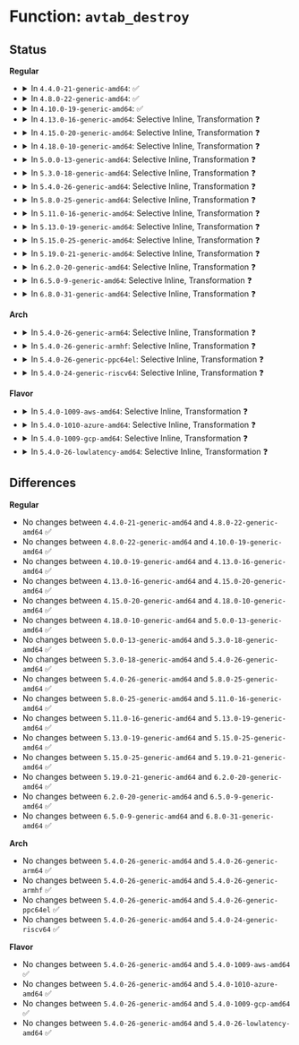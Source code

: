 # Function: <code>avtab_destroy</code>

## Status
<b>Regular</b>
<ul>
<li>
<details>
<summary>In <code>4.4.0-21-generic-amd64</code>: ✅</summary>

```c
void avtab_destroy(struct avtab * h)
```

```json
{
  "name": "avtab_destroy",
  "collision_type": "Unique Global",
  "inline_type": "No",
  "funcs": [
    {
      "addr": 18446744071582316496,
      "name": "avtab_destroy",
      "external": true,
      "loc": "security/selinux/ss/avtab.c:279",
      "file": "security/selinux/ss/avtab.c",
      "inline": "seen, unknown",
      "caller_inline": [],
      "caller_func": [
        "security/selinux/ss/avtab.c:avtab_read",
        "security/selinux/ss/policydb.c:policydb_destroy",
        "security/selinux/ss/conditional.c:cond_policydb_destroy"
      ]
    }
  ],
  "symbols": [
    {
      "addr": 18446744071582316496,
      "name": "avtab_destroy",
      "section": ".text",
      "bind": "STB_GLOBAL",
      "size": 178
    }
  ]
}
```
</details>
</li>
<li>
<details>
<summary>In <code>4.8.0-22-generic-amd64</code>: ✅</summary>

```c
void avtab_destroy(struct avtab * h)
```

```json
{
  "name": "avtab_destroy",
  "collision_type": "Unique Global",
  "inline_type": "No",
  "funcs": [
    {
      "addr": 18446744071582537744,
      "name": "avtab_destroy",
      "external": true,
      "loc": "security/selinux/ss/avtab.c:279",
      "file": "security/selinux/ss/avtab.c",
      "inline": "seen, unknown",
      "caller_inline": [],
      "caller_func": [
        "security/selinux/ss/avtab.c:avtab_read",
        "security/selinux/ss/policydb.c:policydb_destroy",
        "security/selinux/ss/conditional.c:cond_policydb_destroy"
      ]
    }
  ],
  "symbols": [
    {
      "addr": 18446744071582537744,
      "name": "avtab_destroy",
      "section": ".text",
      "bind": "STB_GLOBAL",
      "size": 178
    }
  ]
}
```
</details>
</li>
<li>
<details>
<summary>In <code>4.10.0-19-generic-amd64</code>: ✅</summary>

```c
void avtab_destroy(struct avtab * h)
```

```json
{
  "name": "avtab_destroy",
  "collision_type": "Unique Global",
  "inline_type": "No",
  "funcs": [
    {
      "addr": 18446744071582630560,
      "name": "avtab_destroy",
      "external": true,
      "loc": "security/selinux/ss/avtab.c:279",
      "file": "security/selinux/ss/avtab.c",
      "inline": "seen, unknown",
      "caller_inline": [],
      "caller_func": [
        "security/selinux/ss/avtab.c:avtab_read",
        "security/selinux/ss/policydb.c:policydb_destroy",
        "security/selinux/ss/conditional.c:cond_policydb_destroy"
      ]
    }
  ],
  "symbols": [
    {
      "addr": 18446744071582630560,
      "name": "avtab_destroy",
      "section": ".text",
      "bind": "STB_GLOBAL",
      "size": 178
    }
  ]
}
```
</details>
</li>
<li>
<details>
<summary>In <code>4.13.0-16-generic-amd64</code>: Selective Inline, Transformation ❓</summary>

```c
void avtab_destroy(struct avtab * h)
```

```json
{
  "name": "avtab_destroy",
  "collision_type": "Unique Global",
  "inline_type": "Selective",
  "funcs": [
    {
      "addr": 18446744071582724639,
      "name": "avtab_destroy",
      "external": true,
      "loc": "security/selinux/ss/avtab.c:279",
      "file": "security/selinux/ss/avtab.c",
      "inline": "not declared, inlined",
      "caller_inline": [
        "security/selinux/ss/avtab.c:avtab_read"
      ],
      "caller_func": [
        "security/selinux/ss/avtab.c:avtab_read",
        "security/selinux/ss/policydb.c:policydb_destroy",
        "security/selinux/ss/conditional.c:cond_policydb_destroy"
      ]
    }
  ],
  "symbols": [
    {
      "addr": 18446744071582721168,
      "name": "avtab_destroy.part.2",
      "section": ".text",
      "bind": "STB_LOCAL",
      "size": 145
    },
    {
      "addr": 18446744071582722672,
      "name": "avtab_destroy",
      "section": ".text",
      "bind": "STB_GLOBAL",
      "size": 29
    }
  ]
}
```
</details>
</li>
<li>
<details>
<summary>In <code>4.15.0-20-generic-amd64</code>: Selective Inline, Transformation ❓</summary>

```c
void avtab_destroy(struct avtab * h)
```

```json
{
  "name": "avtab_destroy",
  "collision_type": "Unique Global",
  "inline_type": "Selective",
  "funcs": [
    {
      "addr": 18446744071582880623,
      "name": "avtab_destroy",
      "external": true,
      "loc": "security/selinux/ss/avtab.c:279",
      "file": "security/selinux/ss/avtab.c",
      "inline": "not declared, inlined",
      "caller_inline": [
        "security/selinux/ss/avtab.c:avtab_read"
      ],
      "caller_func": [
        "security/selinux/ss/avtab.c:avtab_read",
        "security/selinux/ss/policydb.c:policydb_destroy",
        "security/selinux/ss/conditional.c:cond_policydb_destroy"
      ]
    }
  ],
  "symbols": [
    {
      "addr": 18446744071582877136,
      "name": "avtab_destroy.part.2",
      "section": ".text",
      "bind": "STB_LOCAL",
      "size": 145
    },
    {
      "addr": 18446744071582878640,
      "name": "avtab_destroy",
      "section": ".text",
      "bind": "STB_GLOBAL",
      "size": 29
    }
  ]
}
```
</details>
</li>
<li>
<details>
<summary>In <code>4.18.0-10-generic-amd64</code>: Selective Inline, Transformation ❓</summary>

```c
void avtab_destroy(struct avtab * h)
```

```json
{
  "name": "avtab_destroy",
  "collision_type": "Unique Global",
  "inline_type": "Selective",
  "funcs": [
    {
      "addr": 18446744071583078519,
      "name": "avtab_destroy",
      "external": true,
      "loc": "security/selinux/ss/avtab.c:279",
      "file": "security/selinux/ss/avtab.c",
      "inline": "not declared, inlined",
      "caller_inline": [
        "security/selinux/ss/avtab.c:avtab_read"
      ],
      "caller_func": [
        "security/selinux/ss/avtab.c:avtab_read",
        "security/selinux/ss/policydb.c:policydb_destroy",
        "security/selinux/ss/conditional.c:cond_policydb_destroy"
      ]
    }
  ],
  "symbols": [
    {
      "addr": 18446744071583075296,
      "name": "avtab_destroy.part.3",
      "section": ".text",
      "bind": "STB_LOCAL",
      "size": 145
    },
    {
      "addr": 18446744071583076816,
      "name": "avtab_destroy",
      "section": ".text",
      "bind": "STB_GLOBAL",
      "size": 28
    }
  ]
}
```
</details>
</li>
<li>
<details>
<summary>In <code>5.0.0-13-generic-amd64</code>: Selective Inline, Transformation ❓</summary>

```c
void avtab_destroy(struct avtab * h)
```

```json
{
  "name": "avtab_destroy",
  "collision_type": "Unique Global",
  "inline_type": "Selective",
  "funcs": [
    {
      "addr": 18446744071583194039,
      "name": "avtab_destroy",
      "external": true,
      "loc": "security/selinux/ss/avtab.c:279",
      "file": "security/selinux/ss/avtab.c",
      "inline": "not declared, inlined",
      "caller_inline": [
        "security/selinux/ss/avtab.c:avtab_read"
      ],
      "caller_func": [
        "security/selinux/ss/avtab.c:avtab_read",
        "security/selinux/ss/policydb.c:policydb_destroy",
        "security/selinux/ss/conditional.c:cond_policydb_destroy"
      ]
    }
  ],
  "symbols": [
    {
      "addr": 18446744071583190688,
      "name": "avtab_destroy.part.3",
      "section": ".text",
      "bind": "STB_LOCAL",
      "size": 145
    },
    {
      "addr": 18446744071583192208,
      "name": "avtab_destroy",
      "section": ".text",
      "bind": "STB_GLOBAL",
      "size": 28
    }
  ]
}
```
</details>
</li>
<li>
<details>
<summary>In <code>5.3.0-18-generic-amd64</code>: Selective Inline, Transformation ❓</summary>

```c
void avtab_destroy(struct avtab * h)
```

```json
{
  "name": "avtab_destroy",
  "collision_type": "Unique Global",
  "inline_type": "Selective",
  "funcs": [
    {
      "addr": 18446744071583380971,
      "name": "avtab_destroy",
      "external": true,
      "loc": "security/selinux/ss/avtab.c:277",
      "file": "security/selinux/ss/avtab.c",
      "inline": "not declared, inlined",
      "caller_inline": [
        "security/selinux/ss/avtab.c:avtab_read"
      ],
      "caller_func": [
        "security/selinux/ss/avtab.c:avtab_read",
        "security/selinux/ss/policydb.c:policydb_destroy",
        "security/selinux/ss/conditional.c:cond_policydb_destroy"
      ]
    }
  ],
  "symbols": [
    {
      "addr": 18446744071583377936,
      "name": "avtab_destroy.part.0",
      "section": ".text",
      "bind": "STB_LOCAL",
      "size": 145
    },
    {
      "addr": 18446744071583379280,
      "name": "avtab_destroy",
      "section": ".text",
      "bind": "STB_GLOBAL",
      "size": 22
    }
  ]
}
```
</details>
</li>
<li>
<details>
<summary>In <code>5.4.0-26-generic-amd64</code>: Selective Inline, Transformation ❓</summary>

```c
void avtab_destroy(struct avtab * h)
```

```json
{
  "name": "avtab_destroy",
  "collision_type": "Unique Global",
  "inline_type": "Selective",
  "funcs": [
    {
      "addr": 18446744071583486859,
      "name": "avtab_destroy",
      "external": true,
      "loc": "security/selinux/ss/avtab.c:277",
      "file": "security/selinux/ss/avtab.c",
      "inline": "not declared, inlined",
      "caller_inline": [
        "security/selinux/ss/avtab.c:avtab_read"
      ],
      "caller_func": [
        "security/selinux/ss/avtab.c:avtab_read",
        "security/selinux/ss/policydb.c:policydb_destroy",
        "security/selinux/ss/conditional.c:cond_policydb_destroy"
      ]
    }
  ],
  "symbols": [
    {
      "addr": 18446744071583483824,
      "name": "avtab_destroy.part.0",
      "section": ".text",
      "bind": "STB_LOCAL",
      "size": 145
    },
    {
      "addr": 18446744071583485168,
      "name": "avtab_destroy",
      "section": ".text",
      "bind": "STB_GLOBAL",
      "size": 22
    }
  ]
}
```
</details>
</li>
<li>
<details>
<summary>In <code>5.8.0-25-generic-amd64</code>: Selective Inline, Transformation ❓</summary>

```c
void avtab_destroy(struct avtab * h)
```

```json
{
  "name": "avtab_destroy",
  "collision_type": "Unique Global",
  "inline_type": "Selective",
  "funcs": [
    {
      "addr": 18446744071583832971,
      "name": "avtab_destroy",
      "external": true,
      "loc": "security/selinux/ss/avtab.c:277",
      "file": "security/selinux/ss/avtab.c",
      "inline": "not declared, inlined",
      "caller_inline": [
        "security/selinux/ss/avtab.c:avtab_read"
      ],
      "caller_func": [
        "security/selinux/ss/avtab.c:avtab_read",
        "security/selinux/ss/policydb.c:policydb_destroy",
        "security/selinux/ss/conditional.c:cond_policydb_destroy"
      ]
    }
  ],
  "symbols": [
    {
      "addr": 18446744071583829600,
      "name": "avtab_destroy.part.0",
      "section": ".text",
      "bind": "STB_LOCAL",
      "size": 145
    },
    {
      "addr": 18446744071583831232,
      "name": "avtab_destroy",
      "section": ".text",
      "bind": "STB_GLOBAL",
      "size": 22
    }
  ]
}
```
</details>
</li>
<li>
<details>
<summary>In <code>5.11.0-16-generic-amd64</code>: Selective Inline, Transformation ❓</summary>

```c
void avtab_destroy(struct avtab * h)
```

```json
{
  "name": "avtab_destroy",
  "collision_type": "Unique Global",
  "inline_type": "Selective",
  "funcs": [
    {
      "addr": 18446744071583954875,
      "name": "avtab_destroy",
      "external": true,
      "loc": "security/selinux/ss/avtab.c:277",
      "file": "security/selinux/ss/avtab.c",
      "inline": "not declared, inlined",
      "caller_inline": [
        "security/selinux/ss/avtab.c:avtab_read",
        "security/selinux/ss/avtab.c:avtab_duplicate"
      ],
      "caller_func": [
        "security/selinux/ss/avtab.c:avtab_read",
        "security/selinux/ss/avtab.c:avtab_duplicate",
        "security/selinux/ss/policydb.c:policydb_destroy",
        "security/selinux/ss/conditional.c:cond_policydb_destroy_dup",
        "security/selinux/ss/conditional.c:duplicate_policydb_cond_list"
      ]
    }
  ],
  "symbols": [
    {
      "addr": 18446744071583951120,
      "name": "avtab_destroy.part.0",
      "section": ".text",
      "bind": "STB_LOCAL",
      "size": 145
    },
    {
      "addr": 18446744071583952752,
      "name": "avtab_destroy",
      "section": ".text",
      "bind": "STB_GLOBAL",
      "size": 22
    }
  ]
}
```
</details>
</li>
<li>
<details>
<summary>In <code>5.13.0-19-generic-amd64</code>: Selective Inline, Transformation ❓</summary>

```c
void avtab_destroy(struct avtab * h)
```

```json
{
  "name": "avtab_destroy",
  "collision_type": "Unique Global",
  "inline_type": "Selective",
  "funcs": [
    {
      "addr": 18446744071583981755,
      "name": "avtab_destroy",
      "external": true,
      "loc": "security/selinux/ss/avtab.c:277",
      "file": "security/selinux/ss/avtab.c",
      "inline": "not declared, inlined",
      "caller_inline": [
        "security/selinux/ss/avtab.c:avtab_read"
      ],
      "caller_func": [
        "security/selinux/ss/avtab.c:avtab_read",
        "security/selinux/ss/policydb.c:policydb_destroy",
        "security/selinux/ss/conditional.c:cond_policydb_dup",
        "security/selinux/ss/conditional.c:cond_policydb_destroy_dup"
      ]
    }
  ],
  "symbols": [
    {
      "addr": 18446744071583978208,
      "name": "avtab_destroy.part.0",
      "section": ".text",
      "bind": "STB_LOCAL",
      "size": 153
    },
    {
      "addr": 18446744071583979904,
      "name": "avtab_destroy",
      "section": ".text",
      "bind": "STB_GLOBAL",
      "size": 22
    }
  ]
}
```
</details>
</li>
<li>
<details>
<summary>In <code>5.15.0-25-generic-amd64</code>: Selective Inline, Transformation ❓</summary>

```c
void avtab_destroy(struct avtab * h)
```

```json
{
  "name": "avtab_destroy",
  "collision_type": "Unique Global",
  "inline_type": "Selective",
  "funcs": [
    {
      "addr": 18446744071584348443,
      "name": "avtab_destroy",
      "external": true,
      "loc": "security/selinux/ss/avtab.c:279",
      "file": "security/selinux/ss/avtab.c",
      "inline": "not declared, inlined",
      "caller_inline": [
        "security/selinux/ss/avtab.c:avtab_read"
      ],
      "caller_func": [
        "security/selinux/ss/avtab.c:avtab_read",
        "security/selinux/ss/policydb.c:policydb_destroy",
        "security/selinux/ss/conditional.c:cond_policydb_dup",
        "security/selinux/ss/conditional.c:cond_policydb_dup"
      ]
    }
  ],
  "symbols": [
    {
      "addr": 18446744071584344528,
      "name": "avtab_destroy.part.0",
      "section": ".text",
      "bind": "STB_LOCAL",
      "size": 153
    },
    {
      "addr": 18446744071584346224,
      "name": "avtab_destroy",
      "section": ".text",
      "bind": "STB_GLOBAL",
      "size": 22
    }
  ]
}
```
</details>
</li>
<li>
<details>
<summary>In <code>5.19.0-21-generic-amd64</code>: Selective Inline, Transformation ❓</summary>

```c
void avtab_destroy(struct avtab * h)
```

```json
{
  "name": "avtab_destroy",
  "collision_type": "Unique Global",
  "inline_type": "Selective",
  "funcs": [
    {
      "addr": 18446744071584970329,
      "name": "avtab_destroy",
      "external": true,
      "loc": "security/selinux/ss/avtab.c:279",
      "file": "security/selinux/ss/avtab.c",
      "inline": "not declared, inlined",
      "caller_inline": [
        "security/selinux/ss/avtab.c:avtab_read"
      ],
      "caller_func": [
        "security/selinux/ss/avtab.c:avtab_read",
        "security/selinux/ss/policydb.c:policydb_destroy",
        "security/selinux/ss/conditional.c:cond_policydb_dup",
        "security/selinux/ss/conditional.c:cond_policydb_dup"
      ]
    }
  ],
  "symbols": [
    {
      "addr": 18446744071584966272,
      "name": "avtab_destroy.part.0",
      "section": ".text",
      "bind": "STB_LOCAL",
      "size": 163
    },
    {
      "addr": 18446744071584967968,
      "name": "avtab_destroy",
      "section": ".text",
      "bind": "STB_GLOBAL",
      "size": 34
    }
  ]
}
```
</details>
</li>
<li>
<details>
<summary>In <code>6.2.0-20-generic-amd64</code>: Selective Inline, Transformation ❓</summary>

```c
void avtab_destroy(struct avtab * h)
```

```json
{
  "name": "avtab_destroy",
  "collision_type": "Unique Global",
  "inline_type": "Selective",
  "funcs": [
    {
      "addr": 18446744071585684397,
      "name": "avtab_destroy",
      "external": true,
      "loc": "security/selinux/ss/avtab.c:279",
      "file": "security/selinux/ss/avtab.c",
      "inline": "not declared, inlined",
      "caller_inline": [
        "security/selinux/ss/avtab.c:avtab_read"
      ],
      "caller_func": [
        "security/selinux/ss/avtab.c:avtab_read",
        "security/selinux/ss/policydb.c:policydb_destroy",
        "security/selinux/ss/conditional.c:cond_policydb_dup",
        "security/selinux/ss/conditional.c:cond_policydb_dup"
      ]
    }
  ],
  "symbols": [
    {
      "addr": 18446744071585680032,
      "name": "avtab_destroy.part.0",
      "section": ".text",
      "bind": "STB_LOCAL",
      "size": 163
    },
    {
      "addr": 18446744071585681824,
      "name": "avtab_destroy",
      "section": ".text",
      "bind": "STB_GLOBAL",
      "size": 34
    }
  ]
}
```
</details>
</li>
<li>
<details>
<summary>In <code>6.5.0-9-generic-amd64</code>: Selective Inline, Transformation ❓</summary>

```c
void avtab_destroy(struct avtab * h)
```

```json
{
  "name": "avtab_destroy",
  "collision_type": "Unique Global",
  "inline_type": "Selective",
  "funcs": [
    {
      "addr": 18446744071585914637,
      "name": "avtab_destroy",
      "external": true,
      "loc": "security/selinux/ss/avtab.c:279",
      "file": "security/selinux/ss/avtab.c",
      "inline": "not declared, inlined",
      "caller_inline": [
        "security/selinux/ss/avtab.c:avtab_read"
      ],
      "caller_func": [
        "security/selinux/ss/avtab.c:avtab_read",
        "security/selinux/ss/policydb.c:policydb_destroy",
        "security/selinux/ss/conditional.c:cond_policydb_dup",
        "security/selinux/ss/conditional.c:cond_policydb_dup"
      ]
    }
  ],
  "symbols": [
    {
      "addr": 18446744071585910288,
      "name": "avtab_destroy.part.0",
      "section": ".text",
      "bind": "STB_LOCAL",
      "size": 163
    },
    {
      "addr": 18446744071585912096,
      "name": "avtab_destroy",
      "section": ".text",
      "bind": "STB_GLOBAL",
      "size": 34
    }
  ]
}
```
</details>
</li>
<li>
<details>
<summary>In <code>6.8.0-31-generic-amd64</code>: Selective Inline, Transformation ❓</summary>

```c
void avtab_destroy(struct avtab * h)
```

```json
{
  "name": "avtab_destroy",
  "collision_type": "Unique Global",
  "inline_type": "Selective",
  "funcs": [
    {
      "addr": 18446744071586162621,
      "name": "avtab_destroy",
      "external": true,
      "loc": "security/selinux/ss/avtab.c:223",
      "file": "security/selinux/ss/avtab.c",
      "inline": "not declared, inlined",
      "caller_inline": [
        "security/selinux/ss/avtab.c:avtab_read"
      ],
      "caller_func": [
        "security/selinux/ss/avtab.c:avtab_read",
        "security/selinux/ss/policydb.c:policydb_destroy",
        "security/selinux/ss/conditional.c:cond_policydb_dup",
        "security/selinux/ss/conditional.c:cond_policydb_dup"
      ]
    }
  ],
  "symbols": [
    {
      "addr": 18446744071586158816,
      "name": "avtab_destroy.part.0",
      "section": ".text",
      "bind": "STB_LOCAL",
      "size": 160
    },
    {
      "addr": 18446744071586160256,
      "name": "avtab_destroy",
      "section": ".text",
      "bind": "STB_GLOBAL",
      "size": 34
    }
  ]
}
```
</details>
</li>
</ul>
<b>Arch</b>
<ul>
<li>
<details>
<summary>In <code>5.4.0-26-generic-arm64</code>: Selective Inline, Transformation ❓</summary>

```c
void avtab_destroy(struct avtab * h)
```

```json
{
  "name": "avtab_destroy",
  "collision_type": "Unique Global",
  "inline_type": "Selective",
  "funcs": [
    {
      "addr": 18446603336495252744,
      "name": "avtab_destroy",
      "external": true,
      "loc": "security/selinux/ss/avtab.c:277",
      "file": "security/selinux/ss/avtab.c",
      "inline": "not declared, inlined",
      "caller_inline": [
        "security/selinux/ss/avtab.c:avtab_read"
      ],
      "caller_func": [
        "security/selinux/ss/avtab.c:avtab_read",
        "security/selinux/ss/policydb.c:policydb_destroy",
        "security/selinux/ss/conditional.c:cond_policydb_destroy"
      ]
    }
  ],
  "symbols": [
    {
      "addr": 18446603336495249104,
      "name": "avtab_destroy.part.0",
      "section": ".text",
      "bind": "STB_LOCAL",
      "size": 184
    },
    {
      "addr": 18446603336495250856,
      "name": "avtab_destroy",
      "section": ".text",
      "bind": "STB_GLOBAL",
      "size": 48
    }
  ]
}
```
</details>
</li>
<li>
<details>
<summary>In <code>5.4.0-26-generic-armhf</code>: Selective Inline, Transformation ❓</summary>

```c
void avtab_destroy(struct avtab * h)
```

```json
{
  "name": "avtab_destroy",
  "collision_type": "Unique Global",
  "inline_type": "Selective",
  "funcs": [
    {
      "addr": 3228634272,
      "name": "avtab_destroy",
      "external": true,
      "loc": "security/selinux/ss/avtab.c:277",
      "file": "security/selinux/ss/avtab.c",
      "inline": "not declared, inlined",
      "caller_inline": [
        "security/selinux/ss/avtab.c:avtab_read"
      ],
      "caller_func": [
        "security/selinux/ss/avtab.c:avtab_read",
        "security/selinux/ss/policydb.c:policydb_destroy",
        "security/selinux/ss/conditional.c:cond_policydb_destroy"
      ]
    }
  ],
  "symbols": [
    {
      "addr": 3228630372,
      "name": "avtab_destroy.part.0",
      "section": ".text",
      "bind": "STB_LOCAL",
      "size": 168
    },
    {
      "addr": 3228632320,
      "name": "avtab_destroy",
      "section": ".text",
      "bind": "STB_GLOBAL",
      "size": 36
    }
  ]
}
```
</details>
</li>
<li>
<details>
<summary>In <code>5.4.0-26-generic-ppc64el</code>: Selective Inline, Transformation ❓</summary>

```c
void avtab_destroy(struct avtab * h)
```

```json
{
  "name": "avtab_destroy",
  "collision_type": "Unique Global",
  "inline_type": "Selective",
  "funcs": [
    {
      "addr": 13835058055289224244,
      "name": "avtab_destroy",
      "external": true,
      "loc": "security/selinux/ss/avtab.c:277",
      "file": "security/selinux/ss/avtab.c",
      "inline": "not declared, inlined",
      "caller_inline": [
        "security/selinux/ss/avtab.c:avtab_read"
      ],
      "caller_func": [
        "security/selinux/ss/avtab.c:avtab_read",
        "security/selinux/ss/policydb.c:policydb_destroy",
        "security/selinux/ss/conditional.c:cond_policydb_destroy"
      ]
    }
  ],
  "symbols": [
    {
      "addr": 13835058055289219504,
      "name": "avtab_destroy.part.0",
      "section": ".text",
      "bind": "STB_LOCAL",
      "size": 276
    },
    {
      "addr": 13835058055289221728,
      "name": "avtab_destroy",
      "section": ".text",
      "bind": "STB_GLOBAL",
      "size": 28
    }
  ]
}
```
</details>
</li>
<li>
<details>
<summary>In <code>5.4.0-24-generic-riscv64</code>: Selective Inline, Transformation ❓</summary>

```c
void avtab_destroy(struct avtab * h)
```

```json
{
  "name": "avtab_destroy",
  "collision_type": "Unique Global",
  "inline_type": "Selective",
  "funcs": [
    {
      "addr": 18446743936274477558,
      "name": "avtab_destroy",
      "external": true,
      "loc": "security/selinux/ss/avtab.c:277",
      "file": "security/selinux/ss/avtab.c",
      "inline": "not declared, inlined",
      "caller_inline": [
        "security/selinux/ss/avtab.c:avtab_read"
      ],
      "caller_func": [
        "security/selinux/ss/avtab.c:avtab_read",
        "security/selinux/ss/policydb.c:policydb_destroy",
        "security/selinux/ss/conditional.c:cond_policydb_destroy"
      ]
    }
  ],
  "symbols": [
    {
      "addr": 18446743936274473900,
      "name": "avtab_destroy.part.0",
      "section": ".text",
      "bind": "STB_LOCAL",
      "size": 196
    },
    {
      "addr": 18446743936274475756,
      "name": "avtab_destroy",
      "section": ".text",
      "bind": "STB_GLOBAL",
      "size": 44
    }
  ]
}
```
</details>
</li>
</ul>
<b>Flavor</b>
<ul>
<li>
<details>
<summary>In <code>5.4.0-1009-aws-amd64</code>: Selective Inline, Transformation ❓</summary>

```c
void avtab_destroy(struct avtab * h)
```

```json
{
  "name": "avtab_destroy",
  "collision_type": "Unique Global",
  "inline_type": "Selective",
  "funcs": [
    {
      "addr": 18446744071583455595,
      "name": "avtab_destroy",
      "external": true,
      "loc": "security/selinux/ss/avtab.c:277",
      "file": "security/selinux/ss/avtab.c",
      "inline": "not declared, inlined",
      "caller_inline": [
        "security/selinux/ss/avtab.c:avtab_read"
      ],
      "caller_func": [
        "security/selinux/ss/avtab.c:avtab_read",
        "security/selinux/ss/policydb.c:policydb_destroy",
        "security/selinux/ss/conditional.c:cond_policydb_destroy"
      ]
    }
  ],
  "symbols": [
    {
      "addr": 18446744071583452560,
      "name": "avtab_destroy.part.0",
      "section": ".text",
      "bind": "STB_LOCAL",
      "size": 145
    },
    {
      "addr": 18446744071583453904,
      "name": "avtab_destroy",
      "section": ".text",
      "bind": "STB_GLOBAL",
      "size": 22
    }
  ]
}
```
</details>
</li>
<li>
<details>
<summary>In <code>5.4.0-1010-azure-amd64</code>: Selective Inline, Transformation ❓</summary>

```c
void avtab_destroy(struct avtab * h)
```

```json
{
  "name": "avtab_destroy",
  "collision_type": "Unique Global",
  "inline_type": "Selective",
  "funcs": [
    {
      "addr": 18446744071583392667,
      "name": "avtab_destroy",
      "external": true,
      "loc": "security/selinux/ss/avtab.c:277",
      "file": "security/selinux/ss/avtab.c",
      "inline": "not declared, inlined",
      "caller_inline": [
        "security/selinux/ss/avtab.c:avtab_read"
      ],
      "caller_func": [
        "security/selinux/ss/avtab.c:avtab_read",
        "security/selinux/ss/policydb.c:policydb_destroy",
        "security/selinux/ss/conditional.c:cond_policydb_destroy"
      ]
    }
  ],
  "symbols": [
    {
      "addr": 18446744071583389632,
      "name": "avtab_destroy.part.0",
      "section": ".text",
      "bind": "STB_LOCAL",
      "size": 145
    },
    {
      "addr": 18446744071583390976,
      "name": "avtab_destroy",
      "section": ".text",
      "bind": "STB_GLOBAL",
      "size": 22
    }
  ]
}
```
</details>
</li>
<li>
<details>
<summary>In <code>5.4.0-1009-gcp-amd64</code>: Selective Inline, Transformation ❓</summary>

```c
void avtab_destroy(struct avtab * h)
```

```json
{
  "name": "avtab_destroy",
  "collision_type": "Unique Global",
  "inline_type": "Selective",
  "funcs": [
    {
      "addr": 18446744071583439371,
      "name": "avtab_destroy",
      "external": true,
      "loc": "security/selinux/ss/avtab.c:277",
      "file": "security/selinux/ss/avtab.c",
      "inline": "not declared, inlined",
      "caller_inline": [
        "security/selinux/ss/avtab.c:avtab_read"
      ],
      "caller_func": [
        "security/selinux/ss/avtab.c:avtab_read",
        "security/selinux/ss/policydb.c:policydb_destroy",
        "security/selinux/ss/conditional.c:cond_policydb_destroy"
      ]
    }
  ],
  "symbols": [
    {
      "addr": 18446744071583436336,
      "name": "avtab_destroy.part.0",
      "section": ".text",
      "bind": "STB_LOCAL",
      "size": 145
    },
    {
      "addr": 18446744071583437680,
      "name": "avtab_destroy",
      "section": ".text",
      "bind": "STB_GLOBAL",
      "size": 22
    }
  ]
}
```
</details>
</li>
<li>
<details>
<summary>In <code>5.4.0-26-lowlatency-amd64</code>: Selective Inline, Transformation ❓</summary>

```c
void avtab_destroy(struct avtab * h)
```

```json
{
  "name": "avtab_destroy",
  "collision_type": "Unique Global",
  "inline_type": "Selective",
  "funcs": [
    {
      "addr": 18446744071583535627,
      "name": "avtab_destroy",
      "external": true,
      "loc": "security/selinux/ss/avtab.c:277",
      "file": "security/selinux/ss/avtab.c",
      "inline": "not declared, inlined",
      "caller_inline": [
        "security/selinux/ss/avtab.c:avtab_read"
      ],
      "caller_func": [
        "security/selinux/ss/avtab.c:avtab_read",
        "security/selinux/ss/policydb.c:policydb_destroy",
        "security/selinux/ss/conditional.c:cond_policydb_destroy"
      ]
    }
  ],
  "symbols": [
    {
      "addr": 18446744071583532592,
      "name": "avtab_destroy.part.0",
      "section": ".text",
      "bind": "STB_LOCAL",
      "size": 145
    },
    {
      "addr": 18446744071583533936,
      "name": "avtab_destroy",
      "section": ".text",
      "bind": "STB_GLOBAL",
      "size": 22
    }
  ]
}
```
</details>
</li>
</ul>

## Differences
<b>Regular</b>
<ul>
<li>
No changes between <code>4.4.0-21-generic-amd64</code> and <code>4.8.0-22-generic-amd64</code> ✅
</li>
<li>
No changes between <code>4.8.0-22-generic-amd64</code> and <code>4.10.0-19-generic-amd64</code> ✅
</li>
<li>
No changes between <code>4.10.0-19-generic-amd64</code> and <code>4.13.0-16-generic-amd64</code> ✅
</li>
<li>
No changes between <code>4.13.0-16-generic-amd64</code> and <code>4.15.0-20-generic-amd64</code> ✅
</li>
<li>
No changes between <code>4.15.0-20-generic-amd64</code> and <code>4.18.0-10-generic-amd64</code> ✅
</li>
<li>
No changes between <code>4.18.0-10-generic-amd64</code> and <code>5.0.0-13-generic-amd64</code> ✅
</li>
<li>
No changes between <code>5.0.0-13-generic-amd64</code> and <code>5.3.0-18-generic-amd64</code> ✅
</li>
<li>
No changes between <code>5.3.0-18-generic-amd64</code> and <code>5.4.0-26-generic-amd64</code> ✅
</li>
<li>
No changes between <code>5.4.0-26-generic-amd64</code> and <code>5.8.0-25-generic-amd64</code> ✅
</li>
<li>
No changes between <code>5.8.0-25-generic-amd64</code> and <code>5.11.0-16-generic-amd64</code> ✅
</li>
<li>
No changes between <code>5.11.0-16-generic-amd64</code> and <code>5.13.0-19-generic-amd64</code> ✅
</li>
<li>
No changes between <code>5.13.0-19-generic-amd64</code> and <code>5.15.0-25-generic-amd64</code> ✅
</li>
<li>
No changes between <code>5.15.0-25-generic-amd64</code> and <code>5.19.0-21-generic-amd64</code> ✅
</li>
<li>
No changes between <code>5.19.0-21-generic-amd64</code> and <code>6.2.0-20-generic-amd64</code> ✅
</li>
<li>
No changes between <code>6.2.0-20-generic-amd64</code> and <code>6.5.0-9-generic-amd64</code> ✅
</li>
<li>
No changes between <code>6.5.0-9-generic-amd64</code> and <code>6.8.0-31-generic-amd64</code> ✅
</li>
</ul>
<b>Arch</b>
<ul>
<li>
No changes between <code>5.4.0-26-generic-amd64</code> and <code>5.4.0-26-generic-arm64</code> ✅
</li>
<li>
No changes between <code>5.4.0-26-generic-amd64</code> and <code>5.4.0-26-generic-armhf</code> ✅
</li>
<li>
No changes between <code>5.4.0-26-generic-amd64</code> and <code>5.4.0-26-generic-ppc64el</code> ✅
</li>
<li>
No changes between <code>5.4.0-26-generic-amd64</code> and <code>5.4.0-24-generic-riscv64</code> ✅
</li>
</ul>
<b>Flavor</b>
<ul>
<li>
No changes between <code>5.4.0-26-generic-amd64</code> and <code>5.4.0-1009-aws-amd64</code> ✅
</li>
<li>
No changes between <code>5.4.0-26-generic-amd64</code> and <code>5.4.0-1010-azure-amd64</code> ✅
</li>
<li>
No changes between <code>5.4.0-26-generic-amd64</code> and <code>5.4.0-1009-gcp-amd64</code> ✅
</li>
<li>
No changes between <code>5.4.0-26-generic-amd64</code> and <code>5.4.0-26-lowlatency-amd64</code> ✅
</li>
</ul>
